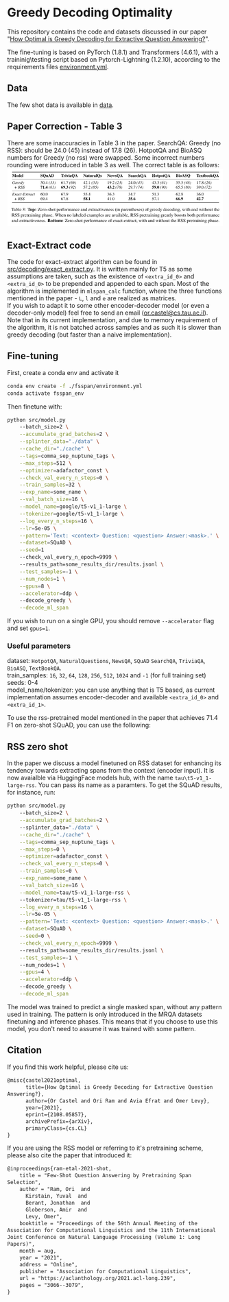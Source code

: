 
# Greedy Decoding Optimality

This repository contains the code and datasets discussed in our paper "[How Optimal is Greedy Decoding for Extractive Question Answering?](https://arxiv.org/abs/2108.05857)".

The fine-tuning is based on PyTorch (1.8.1) and Transformers (4.6.1), with a traininig\testing script based on Pytorch-Lightning (1.2.10), according to the requirements files [environment.yml](environment.yml).  

## Data
The few shot data is available in [data](data).

## Paper Correction - Table 3
There are some inaccuracies in Table 3 in the paper. 
SearchQA: Greedy (no RSS): should be 24.0 (45) instead of 17.8 (26).
HotpotQA and BioASQ numbers for Greedy (no rss) were swapped.
Some incorrect numbers rounding were introduced in table 3 as well.
The correct table is as follows:
![correct table 3](fixed_table3.png)


## Exact-Extract code
The code for exact-extract algorithm can be found in [src/decoding/exact_extract.py](src/decoding/exact_extract.py).
It is written mainly for T5 as some assumptions are taken, such as the existence of ```<extra_id_0>``` and ```<extra_id_0>``` to be prepended and appended to each span. Most of the algorithm is implemented in ```mlspan_calc``` function, where the three functions mentioned in the paper - ```L```, ```l``` and ```e``` are realized as matrices.
\
If you wish to adapt it to some other encoder-decoder model (or even a decoder-only model) feel free to send an email (or.castel@cs.tau.ac.il).
Note that in its current implementation, and due to memory requirement of the algorithm, it is not batched across samples and as such it is slower than greedy decoding (but faster than a naive implementation).
## Fine-tuning

First, create a conda env and activate it 
```bash
conda env create -f ./fsspan/environment.yml
conda activate fsspan_env
```

Then finetune with:
```bash
python src/model.py 
    --batch_size=2 \
    --accumulate_grad_batches=2 \
    --splinter_data="./data" \
    --cache_dir="./cache" \
    --tags=comma_sep_nuptune_tags \
    --max_steps=512 \
    --optimizer=adafactor_const \
    --check_val_every_n_steps=0 \
    --train_samples=32 \
    --exp_name=some_name \
    --val_batch_size=16 \
    --model_name=google/t5-v1_1-large \
    --tokenizer=google/t5-v1_1-large \
    --log_every_n_steps=16 \
    --lr=5e-05 \
    --pattern='Text: <context> Question: <question> Answer:<mask>.' \
    --dataset=SQuAD \
    --seed=1 
    --check_val_every_n_epoch=9999 \ 
    --results_path=some_results_dir/results.jsonl \
    --test_samples=-1 \
    --num_nodes=1 \
    --gpus=8 \
    --accelerator=ddp \ 
    --decode_greedy \
    --decode_ml_span
```

If you wish to run on a single GPU, you should remove ```--accelerator``` flag and set ```gpus=1```.

### Useful parameters
dataset: ```HotpotQA```, ```NaturalQuestions```, ```NewsQA```, ```SQuAD``` ```SearchQA```, ```TriviaQA```, ```BioASQ```, ```TextBookQA```.
\
train_samples: ```16```, ```32```, ```64```, ```128```, ```256```, ```512```, ```1024``` and ```-1``` (for full training set)
\
seeds:  0-4
\
model_name/tokenizer: you can use anything that is T5 based, as current implementation assumes encoder-decoder and available ```<extra_id_0>``` and ```<extra_id_1>```.


To use the rss-pretrained model mentioned in the paper that achieves 71.4 F1 on zero-shot SQuAD, you can use the following:

## RSS zero shot 

In the paper we discuss a model finetuned on RSS dataset for enhancing its tendency towards extracting spans from the context (encoder input). It is now avaialble via HuggingFace models hub, with the name ```tau\t5-v1_1-large-rss```.
You can pass its name as a paramters. To get the SQuAD results, for instance, run:
```bash
python src/model.py 
    --batch_size=2 \
    --accumulate_grad_batches=2 \ 
    --splinter_data="./data" \
    --cache_dir="./cache" \
    --tags=comma_sep_nuptune_tags \
    --max_steps=0 \
    --optimizer=adafactor_const \
    --check_val_every_n_steps=0 \
    --train_samples=0 \
    --exp_name=some_name \
    --val_batch_size=16 \
    --model_name=tau/t5-v1_1-large-rss \ 
    --tokenizer=tau/t5-v1_1-large-rss \
    --log_every_n_steps=16 \
    --lr=5e-05 \
    --pattern='Text: <context> Question: <question> Answer:<mask>.' \
    --dataset=SQuAD \
    --seed=0 \
    --check_val_every_n_epoch=9999 \ 
    --results_path=some_results_dir/results.jsonl \
    --test_samples=-1 \ 
    --num_nodes=1 \
    --gpus=4 \
    --accelerator=ddp \ 
    --decode_greedy \
    --decode_ml_span 
```

The model was trained to predict a single masked span, without any pattern used in training. The pattern is only introduced in the MRQA datasets finetuning and inference phases. This means that if you choose to use this model, you don't need to assume it was 
trained with some pattern.
## Citation

If you find this work helpful, please cite us:
```
@misc{castel2021optimal,
      title={How Optimal is Greedy Decoding for Extractive Question Answering?}, 
      author={Or Castel and Ori Ram and Avia Efrat and Omer Levy},
      year={2021},
      eprint={2108.05857},
      archivePrefix={arXiv},
      primaryClass={cs.CL}
}
```


If you are using the RSS model or referring to it's pretraining scheme, please also cite the paper that introduced it:
```
@inproceedings{ram-etal-2021-shot,
    title = "Few-Shot Question Answering by Pretraining Span Selection",
    author = "Ram, Ori  and
      Kirstain, Yuval  and
      Berant, Jonathan  and
      Globerson, Amir  and
      Levy, Omer",
    booktitle = "Proceedings of the 59th Annual Meeting of the Association for Computational Linguistics and the 11th International Joint Conference on Natural Language Processing (Volume 1: Long Papers)",
    month = aug,
    year = "2021",
    address = "Online",
    publisher = "Association for Computational Linguistics",
    url = "https://aclanthology.org/2021.acl-long.239",
    pages = "3066--3079",
}
```


